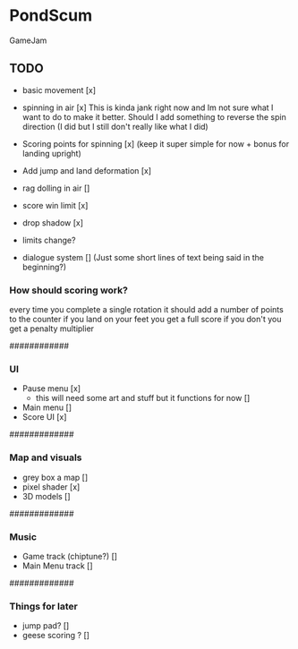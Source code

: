 # PondScum
 GameJam

## TODO
- basic movement [x]
- spinning in air [x]
       This is kinda jank right now and Im not sure what I want to do to make it better. Should I add something to reverse the spin direction (I did but I still don't really like what I did)
- Scoring points for spinning [x] (keep it super simple for now + bonus for landing upright)
- Add jump and land deformation [x]
- rag dolling in air []

- score win limit [x]
- drop shadow [x]
- limits change?
- dialogue system [] (Just some short lines of text being said in the beginning?)

### How should scoring work?
every time you complete a single rotation it should add a number of points to the counter
if you land on your feet you get a full score
if you don't you get a penalty multiplier

############
### UI
 - Pause menu [x]
     - this will need some art and stuff but it functions for now []
 - Main menu []
 - Score UI [x]
 
#############
### Map and visuals
- grey box a map []
- pixel shader [x]
- 3D models []

#############
### Music
- Game track (chiptune?) []
- Main Menu track []

#############
### Things for later
- jump pad? []
- geese scoring ? []
